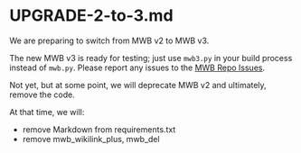 # UPGRADE-2-to-3.md

We are preparing to switch from MWB v2 to MWB v3.

The new MWB v3 is ready for testing; just use `mwb3.py` in your build process instead of `mwb.py`. Please report any issues to the [MWB Repo Issues](https://github.com/peterkaminski/massivewikibuilder/issues).

Not yet, but at some point, we will deprecate MWB v2 and ultimately, remove the code.

At that time, we will:

- remove Markdown from requirements.txt
- remove mwb_wikilink_plus, mwb_del
